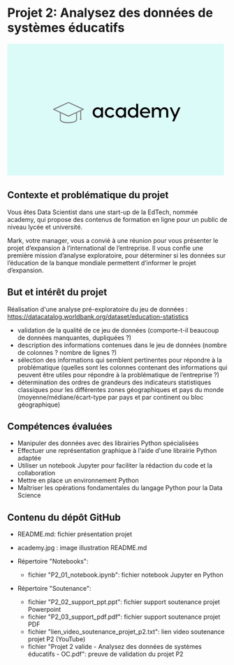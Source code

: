 <h1>Projet 2: Analysez des données de systèmes éducatifs</h1
  
![My Image](academy.jpg)

<h2>Contexte et problématique du projet</h2>

Vous êtes Data Scientist dans une start-up de la EdTech, nommée academy, qui propose des contenus de formation en ligne pour un public de niveau lycée et université.

Mark, votre manager, vous a convié à une réunion pour vous présenter le projet d’expansion à l’international de l’entreprise. Il vous confie une première mission d’analyse exploratoire, pour déterminer si les données sur l’éducation de la banque mondiale permettent d’informer le projet d’expansion.

<h2>But et intérêt du projet</h2>

Réalisation d'une analyse pré-exploratoire du jeu de données : https://datacatalog.worldbank.org/dataset/education-statistics

- validation de la qualité de ce jeu de données (comporte-t-il beaucoup de données manquantes, dupliquées ?)
- description des informations contenues dans le jeu de données (nombre de colonnes ? nombre de lignes ?)
- sélection des informations qui semblent pertinentes pour répondre à la problématique (quelles sont les colonnes contenant des informations qui peuvent être utiles pour répondre à la problématique de l’entreprise ?)
- détermination des ordres de grandeurs des indicateurs statistiques classiques pour les différentes zones géographiques et pays du monde (moyenne/médiane/écart-type par pays et par continent ou bloc géographique)

<h2>Compétences évaluées</h2>

- Manipuler des données avec des librairies Python spécialisées
- Effectuer une représentation graphique à l'aide d'une librairie Python adaptée
- Utiliser un notebook Jupyter pour faciliter la rédaction du code et la collaboration
- Mettre en place un environnement Python
- Maîtriser les opérations fondamentales du langage Python pour la Data Science

<h2>Contenu du dépôt GitHub</h2>

- README.md: fichier présentation projet

- academy.jpg : image illustration README.md
- Répertoire "Notebooks":
  - fichier "P2_01_notebook.ipynb": fichier notebook Jupyter en Python
  
- Répertoire "Soutenance":
  - fichier "P2_02_support_ppt.ppt": fichier support soutenance projet Powerpoint
  - fichier "P2_03_support_pdf.pdf": fichier support soutenance projet PDF
  - fichier "lien_video_soutenance_projet_p2.txt": lien video soutenance projet P2 (YouTube)
  - fichier "Projet 2 valide - Analysez des données de systèmes éducatifs - OC.pdf": preuve de validation du projet P2
